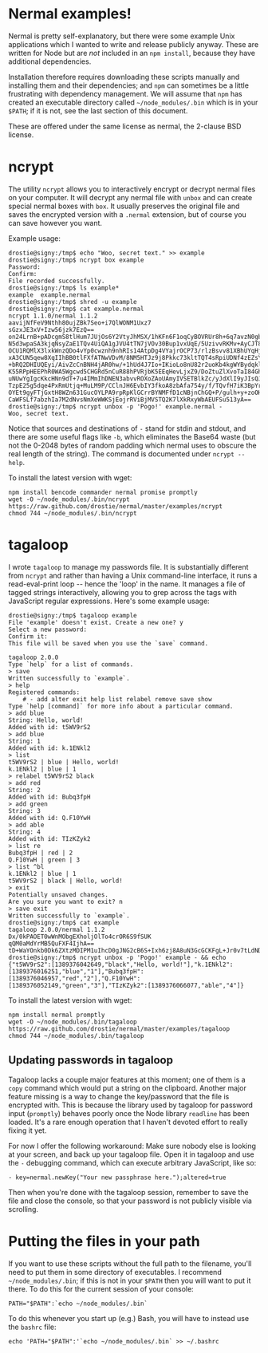 # Nermal examples!
Nermal is pretty self-explanatory, but there were some example Unix applications
which I wanted to write and release publicly anyway. These are written for Node
but are *not* included in an `npm install`, because they have additional
dependencies.

Installation therefore requires downloading these scripts manually and
installing them and their dependencies; and `npm` can sometimes be a little
frustrating with dependency management. We will assume that `npm` has created an
executable directory called `~/node_modules/.bin` which is in your `$PATH`; if
it is not, see the last section of this document.

These are offered under the same license as nermal, the 2-clause BSD license.

# ncrypt
The utility `ncrypt` allows you to interactively encrypt or decrypt nermal files
on your computer. It will decrypt any nermal file with `unbox` and can create
special nermal boxes with `box`. It usually preserves the original file and
saves the encrypted version with a `.nermal` extension, but of course you can
save however you want.

Example usage:

    drostie@signy:/tmp$ echo "Woo, secret text." >> example
    drostie@signy:/tmp$ ncrypt box example
    Password:
    Confirm:
    File recorded successfully.
    drostie@signy:/tmp$ ls example*
    example  example.nermal
    drostie@signy:/tmp$ shred -u example
    drostie@signy:/tmp$ cat example.nermal
    ncrypt 1.1.0/nermal 1.1.2
    aavijNfFeV9Nthh80ujZBk7Seo+i7QlWONM1Uxz7
    sGzxJE3xV+Izw56jzk7EzQ==
    on24LrnB+pADcgmS8tlHum7JUjOs6Y2VtyJhMSX/1hKFn6F1oqCyBOVRUr8h+6q7avzN0gbz4HFdd4Ub
    N5d3wpaSA3kjqNsyZaE1TQv4UiQA1gJVU4tTN7jVOv30Bup1vxUqE/5UzivvRKMv+AyCJT84kkoKIWul
    OCU1RQMlX3lxkWnzQDo4vYp0cwznh9nhRIs14AtpDg4VYajrOCP73/rlzBsvv81XBhUYqHj06x9dNV7q
    xA3CUN5qew8XqIIhBB0tlFXfATNwVDvM/8NM5HTJz9j8Pkkc73kltTQT4sRpiUDNf4zEZsYXQpwVfVxp
    +bRQ2DHIUQEyi/AivZcCnBNH4jAR0hw/+1hUd4J7Io+IKioLo8nU82r2uoKb4kgWYBydqklOpstKr9Lo
    K55RPpHEEPhR0WA5Wgcwd5CHGRd5nCuR88hPVRjbK5EEqHevLjxZ9/DoZtuZlXvoTaI84Gh+ZpICW0JN
    uNUwYgIgcKkcHNn9dT+7u4IMmIhDNEN3abvvROXoZAoUAmyIVSETBlkZc/yJdXlI9yJIsQJM8UoivRoZ
    TzpE25g5dqe4PxRmUtjq+MuLM9P/CClnJH6EvbIY3fkoA8zbAfa754y/f/TQvfH7iK3BpYrPTnfnaJnu
    OYEt9gyFTjGxtH8WZn631GucOYLPA9rpRpKlGCrrBYNMFfD1cNBjnChGQ+P/gulh+y+zoOHJVuFCrMzI
    CaWFSLf7abzhIa7M2dNvsNmXeWWKSjEojrRViBjMVSTQ2K7lXkRxyWbAEUFSu513yA==
    drostie@signy:/tmp$ ncrypt unbox -p 'Pogo!' example.nermal -
    Woo, secret text.

Notice that sources and destinations of `-` stand for stdin and stdout, and
there are some useful flags like `-b`, which eliminates the Base64 waste (but
not the 0-2048 bytes of random padding which nermal uses to obscure the real
length of the string). The command is documented under `ncrypt --help`. 

To install the latest version with wget:

    npm install bencode commander nermal promise promptly
    wget -O ~/node_modules/.bin/ncrypt https://raw.github.com/drostie/nermal/master/examples/ncrypt
    chmod 744 ~/node_modules/.bin/ncrypt

# tagaloop
I wrote `tagaloop` to manage my passwords file. It is substantially different
from `ncrypt` and rather than having a Unix command-line interface, it runs a
read-eval-print loop -- hence the 'loop' in the name. It manages a file of
tagged strings interactively, allowing you to grep across the tags with
JavaScript regular expressions. Here's some example usage:

    drostie@signy:/tmp$ tagaloop example
    File 'example' doesn't exist. Create a new one? y
    Select a new password:
    Confirm it:
    This file will be saved when you use the `save` command.

    tagaloop 2.0.0
    Type `help` for a list of commands.
    > save
    Written successfully to `example`.
    > help
    Registered commands:
        # - add alter exit help list relabel remove save show
    Type `help [command]` for more info about a particular command.
    > add blue
    String: Hello, world!
    Added with id: t5WV9rS2
    > add blue
    String: 1
    Added with id: k.1ENkl2
    > list
    t5WV9rS2 | blue | Hello, world!
    k.1ENkl2 | blue | 1
    > relabel t5WV9rS2 black
    > add red
    String: 2
    Added with id: Bubq3fpH
    > add green
    String: 3
    Added with id: Q.F10YwH
    > add able
    String: 4
    Added with id: TIzKZyk2
    > list re
    Bubq3fpH | red | 2
    Q.F10YwH | green | 3
    > list ^bl
    k.1ENkl2 | blue | 1
    t5WV9rS2 | black | Hello, world!
    > exit
    Potentially unsaved changes.
    Are you sure you want to exit? n
    > save exit
    Written successfully to `example`.
    drostie@signy:/tmp$ cat example
    tagaloop 2.0.0/nermal 1.1.2
    Dx/0kPAOET0wWnMObgEXholjOlTo4crOR6S9fSUK
    qQM0aMdYrMB5QuFXF4IjhA==
    tD+WaYOnkb0Dk6ZXtzMDIPM1uIhcD0gJNG2cB6S+Ixh6zj8A8uN3GcGCKFgL+Jr0v7tLdNDzLoOKkrO1/DlVdESKI5GC/hLKjgHJZvl631UqhsnJfosdSAhbloXVDER8XYMLiggZbeLK1+H/89Ve+yuqBoQKu2a/LiZ6RhgNprdencuQ92bU5GEn5X0ca1yGQ1t1iGyToEbYnJ6maVNxG/78lgizhY7FcaqIkXHTs6WRjyoHu4cVSNst514CJcGXuzXPHloIZ/OmVWCaybTQubkN6ZUuvISNOO4pNZI60V5I7EvIt8me7nFNZIbtLWPxQosFB5uO3RvUwGJLideVo0U=
    drostie@signy:/tmp$ ncrypt unbox -p 'Pogo!' example - && echo
    {"t5WV9rS2":[1389376042649,"black","Hello, world!"],"k.1ENkl2":[1389376016251,"blue","1"],"Bubq3fpH":[1389376046957,"red","2"],"Q.F10YwH":[1389376052149,"green","3"],"TIzKZyk2":[1389376066077,"able","4"]}

To install the latest version with wget:

    npm install nermal promptly
    wget -O ~/node_modules/.bin/tagaloop https://raw.github.com/drostie/nermal/master/examples/tagaloop
    chmod 744 ~/node_modules/.bin/tagaloop

## Updating passwords in tagaloop
Tagaloop lacks a couple major features at this moment; one of them is a `copy`
command which would put a string on the clipboard. Another major feature missing
is a way to change the key/password that the file is encrypted with. This is
because the library used by tagaloop for password input (`promptly`) behaves
poorly once the Node library `readline` has been loaded. It's a rare enough
operation that I haven't devoted effort to really fixing it yet.

For now I offer the following workaround: Make sure nobody else is looking at
your screen, and back up your tagaloop file. Open it in tagaloop and use the
`-` debugging command, which can execute arbitrary JavaScript, like so:

    - key=nermal.newKey("Your new passphrase here.");altered=true

Then when you're done with the tagaloop session, remember to save the file and
close the console, so that your password is not publicly visible via scrolling.

# Putting the files in your path
If you want to use these scripts without the full path to the filename, you'll
need to put them in some directory of executables. I recommend
`~/node_modules/.bin`; if this is not in your `$PATH` then you will want to put
it there. To do this for the current session of your console:

    PATH="$PATH":`echo ~/node_modules/.bin`

To do this whenever you start up (e.g.) Bash, you will have to instead use the
`bashrc` file:

    echo 'PATH="$PATH":'`echo ~/node_modules/.bin` >> ~/.bashrc
